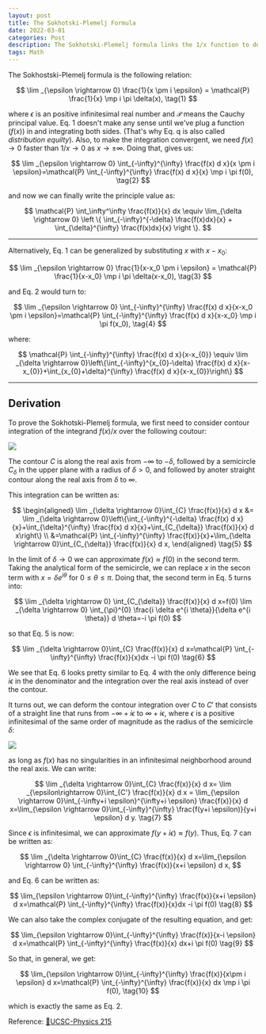 ```yaml
---
layout: post
title: The Sokhotski-Plemelj Formula
date: 2022-03-01
categories: Post
description: The Sokhotski-Plemelj formula links the 1/x function to delta function via complex contour integration. This post provides the full derivation of the formula. 
tags: Math
---
```


The Sokhostski-Plemelj formula is the following relation:

$$
\lim _{\epsilon \rightarrow 0} \frac{1}{x \pm i \epsilon} = \mathcal{P} \frac{1}{x} \mp i \pi \delta(x), \tag{1}
$$

where $\epsilon$ is an positive infinitesimal real number and $\mathcal{P}$ means the Cauchy principal value. Eq. 1 doesn't make any sense until we've plug a function ($f(x)$) in and integrating both sides. (That's why Eq. q is also called _distribution equilty_).
Also, to make the integration convergent, we need $f(x) \rightarrow 0$ faster than $1/x \rightarrow 0$ as $x \rightarrow \pm \infty$.
Doing that, gives us:

$$
\lim _{\epsilon \rightarrow 0} \int_{-\infty}^{\infty} \frac{f(x) d x}{x \pm i \epsilon}=\mathcal{P} \int_{-\infty}^{\infty} \frac{f(x) d x}{x} \mp i \pi f(0), \tag{2}
$$

and now we can finally write the principle value as:

$$
\mathcal{P} \int_\infty^\infty \frac{f(x)}{x} dx \equiv \lim_{\delta \rightarrow 0} \left \{ \int_{-\infty}^{-\delta} \frac{f(x)dx}{x} + \int_{\delta}^{\infty} \frac{f(x)dx}{x} \right \}.
$$

---

Alternatively, Eq. 1 can be generalized by substituting $x$ with $x-x_0$:

$$
\lim _{\epsilon \rightarrow 0} \frac{1}{x-x_0 \pm i \epsilon} = \mathcal{P} \frac{1}{x-x_0} \mp i \pi \delta(x-x_0), \tag{3}
$$

and Eq. 2 would turn to:

$$
\lim _{\epsilon \rightarrow 0} \int_{-\infty}^{\infty} \frac{f(x) d x}{x-x_0 \pm i \epsilon}=\mathcal{P} \int_{-\infty}^{\infty} \frac{f(x) d x}{x-x_0} \mp i \pi f(x_0), \tag{4}
$$

where:

$$
\mathcal{P} \int_{-\infty}^{\infty} \frac{f(x) d x}{x-x_{0}} \equiv \lim _{\delta \rightarrow 0}\left\{\int_{-\infty}^{x_{0}-\delta} \frac{f(x) d x}{x-x_{0}}+\int_{x_{0}+\delta}^{\infty} \frac{f(x) d x}{x-x_{0}}\right\}
$$

---

## Derivation
To prove the Sokhotski-Plemelj formula, we first need to consider contour integration of the integrand $f(x)/x$ over the following coutour:

![]({{site.baseurl}}/assets/img/post_img/2022-03-01-img1.png)

The contour $C$ is along the real axis from $-\infty$ to $-\delta$, followed by a semicircle $C_\delta$ in the upper plane with a radius of $\delta > 0$, and followed by anoter straight contour along the real axis from $\delta$ to $\infty$.

This integration can be written as:

$$
\begin{aligned}
\lim _{\delta \rightarrow 0}\int_{C} \frac{f(x)}{x} d x &= \lim _{\delta \rightarrow 0}\left\{\int_{-\infty}^{-\delta} \frac{f(x) d x}{x}+\int_{\delta}^{\infty} \frac{f(x) d x}{x}+\int_{C_{\delta}} \frac{f(x)}{x} d x\right\} \\
&=\mathcal{P} \int_{-\infty}^{\infty} \frac{f(x)}{x}+\lim_{\delta \rightarrow 0}\int_{C_{\delta}} \frac{f(x)}{x} d x,
\end{aligned} \tag{5}
$$

In the limit of $\delta \rightarrow 0$ we can approximate $f(x) \approx f(0)$ in the second term. Taking the analytical form of the semicircle, we can replace $x$ in the secon term with $x=\delta e^{i\theta}$ for $0\leq \theta \leq \pi$. Doing that, the second term in Eq. 5 turns into:

$$
\lim _{\delta \rightarrow 0} \int_{C_{\delta}} \frac{f(x)}{x} d x=f(0) \lim _{\delta \rightarrow 0} \int_{\pi}^{0} \frac{i \delta e^{i \theta}}{\delta e^{i \theta}} d \theta=-i \pi f(0)
$$

so that Eq. 5 is now:

$$
\lim _{\delta \rightarrow 0}\int_{C} \frac{f(x)}{x} d x=\mathcal{P} \int_{-\infty}^{\infty} \frac{f(x)}{x}dx -i \pi f(0) \tag{6}
$$

We see that Eq. 6 looks pretty similar to Eq. 4 with the only difference being $i\epsilon$ in the denominator and the integration over the real axis instead of over the contour.

It turns out, we can deform the contour integration over $C$ to $C'$ that consists of a straight line that runs from $-\infty + i\epsilon$ to  $\infty + i\epsilon$, where $\epsilon$ is a positive infinitesimal of the same order of magnitude as the radius of the semicircle $\delta$:

![]({{site.baseurl}}/assets/img/post_img/2022-03-01-img2.png)

as long as $f(x)$ has no singularities in an infinitesimal neighborhood around the real axis.
We can write:

$$
\lim _{\delta \rightarrow 0}\int_{C} \frac{f(x)}{x} d x= \lim _{\epsilon\rightarrow 0}\int_{C'} \frac{f(x)}{x} d x = \lim_{\epsilon \rightarrow 0}\int_{-\infty+i \epsilon}^{\infty+i \epsilon} \frac{f(x)}{x} d x=\lim_{\epsilon \rightarrow 0}\int_{-\infty}^{\infty} \frac{f(y+i \epsilon)}{y+i \epsilon} d y. \tag{7}
$$

Since $\epsilon$ is infinitesimal, we can approximate $f(y+i\epsilon) \approx f(y)$. Thus, Eq. 7 can be written as:

$$
\lim _{\delta \rightarrow 0}\int_{C} \frac{f(x)}{x} d x=\lim_{\epsilon \rightarrow 0} \int_{-\infty}^{\infty} \frac{f(x)}{x+i \epsilon} d x,
$$

and Eq. 6 can be written as:

$$
\lim_{\epsilon \rightarrow 0}\int_{-\infty}^{\infty} \frac{f(x)}{x+i \epsilon} d x=\mathcal{P} \int_{-\infty}^{\infty} \frac{f(x)}{x}dx -i \pi f(0) \tag{8}
$$

We can also take the complex conjugate of the resulting equation, and get:

$$
\lim_{\epsilon \rightarrow 0}\int_{-\infty}^{\infty} \frac{f(x)}{x-i \epsilon} d x=\mathcal{P} \int_{-\infty}^{\infty} \frac{f(x)}{x} dx+i \pi f(0) \tag{9}
$$

So that, in general, we get:

$$
\lim_{\epsilon \rightarrow 0}\int_{-\infty}^{\infty} \frac{f(x)}{x\pm i \epsilon} d x=\mathcal{P} \int_{-\infty}^{\infty} \frac{f(x)}{x} dx \mp i \pi f(0), \tag{10}
$$

which is exactly the same as  Eq. 2.

Reference: [:link:UCSC-Physics 215](http://scipp.ucsc.edu/~haber/ph215/Plemelj18.pdf)

